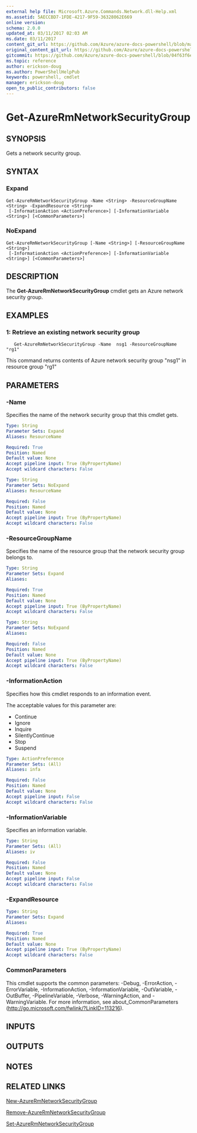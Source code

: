 ```yaml
---
external help file: Microsoft.Azure.Commands.Network.dll-Help.xml
ms.assetid: 5AECCBD7-1FDE-4217-9F59-36328062E669
online version:
schema: 2.0.0
updated_at: 03/11/2017 02:03 AM
ms.date: 03/11/2017
content_git_url: https://github.com/Azure/azure-docs-powershell/blob/master/azureps-cmdlets-docs/ResourceManager/AzureRM.Network/v3.6.0/Get-AzureRmNetworkSecurityGroup.md
original_content_git_url: https://github.com/Azure/azure-docs-powershell/blob/master/azureps-cmdlets-docs/ResourceManager/AzureRM.Network/v3.6.0/Get-AzureRmNetworkSecurityGroup.md
gitcommit: https://github.com/Azure/azure-docs-powershell/blob/04f63f6e685743ace2c57eb157574e34e8610b1c
ms.topic: reference
author: erickson-doug
ms.author: PowerShellHelpPub
keywords: powershell, cmdlet
manager: erickson-doug
open_to_public_contributors: false
---
```


# Get-AzureRmNetworkSecurityGroup

## SYNOPSIS
Gets a network security group.

## SYNTAX

### Expand
```
Get-AzureRmNetworkSecurityGroup -Name <String> -ResourceGroupName <String> -ExpandResource <String>
 [-InformationAction <ActionPreference>] [-InformationVariable <String>] [<CommonParameters>]
```

### NoExpand
```
Get-AzureRmNetworkSecurityGroup [-Name <String>] [-ResourceGroupName <String>]
 [-InformationAction <ActionPreference>] [-InformationVariable <String>] [<CommonParameters>]
```

## DESCRIPTION
The **Get-AzureRmNetworkSecurityGroup** cmdlet gets an Azure network security group.

## EXAMPLES

### 1: Retrieve an existing network security group
```
   Get-AzureRmNetworkSecurityGroup -Name  nsg1 -ResourceGroupName "rg1"
```
This command returns contents of Azure network security group "nsg1" in resource group "rg1"

## PARAMETERS

### -Name
Specifies the name of the network security group that this cmdlet gets.

```yaml
Type: String
Parameter Sets: Expand
Aliases: ResourceName

Required: True
Position: Named
Default value: None
Accept pipeline input: True (ByPropertyName)
Accept wildcard characters: False
```

```yaml
Type: String
Parameter Sets: NoExpand
Aliases: ResourceName

Required: False
Position: Named
Default value: None
Accept pipeline input: True (ByPropertyName)
Accept wildcard characters: False
```

### -ResourceGroupName
Specifies the name of the resource group that the network security group belongs to.

```yaml
Type: String
Parameter Sets: Expand
Aliases: 

Required: True
Position: Named
Default value: None
Accept pipeline input: True (ByPropertyName)
Accept wildcard characters: False
```

```yaml
Type: String
Parameter Sets: NoExpand
Aliases: 

Required: False
Position: Named
Default value: None
Accept pipeline input: True (ByPropertyName)
Accept wildcard characters: False
```

### -InformationAction
Specifies how this cmdlet responds to an information event.

The acceptable values for this parameter are:

- Continue
- Ignore
- Inquire
- SilentlyContinue
- Stop
- Suspend

```yaml
Type: ActionPreference
Parameter Sets: (All)
Aliases: infa

Required: False
Position: Named
Default value: None
Accept pipeline input: False
Accept wildcard characters: False
```

### -InformationVariable
Specifies an information variable.

```yaml
Type: String
Parameter Sets: (All)
Aliases: iv

Required: False
Position: Named
Default value: None
Accept pipeline input: False
Accept wildcard characters: False
```

### -ExpandResource
```yaml
Type: String
Parameter Sets: Expand
Aliases: 

Required: True
Position: Named
Default value: None
Accept pipeline input: True (ByPropertyName)
Accept wildcard characters: False
```

### CommonParameters
This cmdlet supports the common parameters: -Debug, -ErrorAction, -ErrorVariable, -InformationAction, -InformationVariable, -OutVariable, -OutBuffer, -PipelineVariable, -Verbose, -WarningAction, and -WarningVariable. For more information, see about_CommonParameters (http://go.microsoft.com/fwlink/?LinkID=113216).

## INPUTS

## OUTPUTS

## NOTES

## RELATED LINKS

[New-AzureRmNetworkSecurityGroup](./New-AzureRmNetworkSecurityGroup.md)

[Remove-AzureRmNetworkSecurityGroup](./Remove-AzureRmNetworkSecurityGroup.md)

[Set-AzureRmNetworkSecurityGroup](./Set-AzureRmNetworkSecurityGroup.md)


